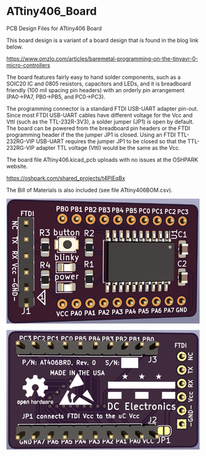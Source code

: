 # ATtiny406_Board
PCB Design Files for ATtiny406 Board

This board design is a variant of a board design that is found in the blog link below.

https://www.omzlo.com/articles/baremetal-programming-on-the-tinyavr-0-micro-controllers

The board features fairly easy to hand solder components, such as a SOIC20 IC and 0805 resistors, capacitors and LEDs, and it is breadboard friendly (100 mil spacing pin headers) with an orderly pin arrangement (PA0->PA7, PB0->PB5, and PC0->PC3). 

The programming connector is a standard FTDI USB-UART adapter pin-out. Since most FTDI USB-UART cables have different voltage for the Vcc and Vttl (such as the TTL-232R-3V3), a solder jumper (JP1) is open by default. The board can be powered from the breadboard pin headers or the FTDI programming header if the the jumper JP1 is closed. Using an FTDI TTL-232RG-VIP USB-UART requires the jumper JP1 to be closed so that the TTL-232RG-VIP adapter TTL voltage (Vttl) would be the same as the Vcc.

The board file ATtiny406.kicad_pcb uploads with no issues at the OSHPARK website. 

https://oshpark.com/shared_projects/t4PIEqBx

The Bill of Materials is also included (see file ATtiny406BOM.csv).

![Image](https://github.com/DCelectronics/ATtiny406_Board/blob/main/AT406BRD_Front.png)

![Image](https://github.com/DCelectronics/ATtiny406_Board/blob/main/AT406BRD_Back.png)
